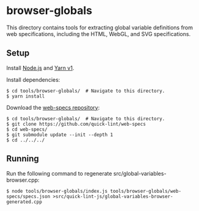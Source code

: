 # browser-globals

This directory contains tools for extracting global variable definitions from
web specifications, including the HTML, WebGL, and SVG specifications.

## Setup

Install [Node.js][] and [Yarn v1][].

Install dependencies:

    $ cd tools/browser-globals/  # Navigate to this directory.
    $ yarn install

Download the [web-specs repository](https://github.com/quick-lint/web-specs):

    $ cd tools/browser-globals/  # Navigate to this directory.
    $ git clone https://github.com/quick-lint/web-specs
    $ cd web-specs/
    $ git submodule update --init --depth 1
    $ cd ../../../

## Running

Run the following command to regenerate src/global-variables-browser.cpp:

    $ node tools/browser-globals/index.js tools/browser-globals/web-specs/specs.json >src/quick-lint-js/global-variables-browser-generated.cpp

[Node.js]: https://nodejs.org/en/
[Yarn v1]: https://classic.yarnpkg.com/lang/en/
